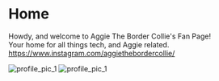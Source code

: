# Home
Howdy, and welcome to Aggie The Border Collie's Fan Page!  
Your home for all things tech, and Aggie related.  
<https://www.instagram.com/aggiethebordercollie/>  

![profile_pic_1](https://user-images.githubusercontent.com/43384564/46035814-9e347e80-c0c9-11e8-8de8-474ba90e055b.jpg) ![profile_pic_1](https://user-images.githubusercontent.com/43384564/46036063-3cc0df80-c0ca-11e8-9aaf-55c5102007d0.jpg)

